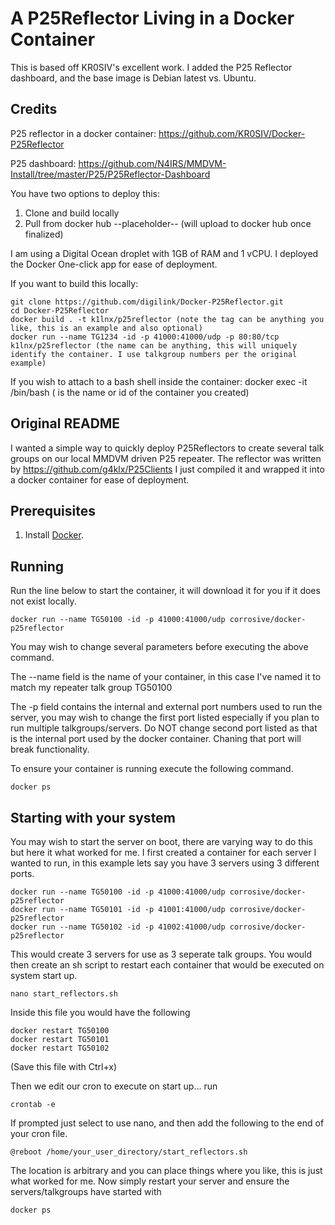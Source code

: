 # A P25Reflector Living in a Docker Container

This is based off KR0SIV's excellent work. I added the P25 Reflector dashboard, and the base image is Debian latest vs. Ubuntu. 

## Credits

P25 reflector in a docker container: https://github.com/KR0SIV/Docker-P25Reflector

P25 dashboard: https://github.com/N4IRS/MMDVM-Install/tree/master/P25/P25Reflector-Dashboard

You have two options to deploy this: 

1. Clone and build locally
2. Pull from docker hub --placeholder-- (will upload to docker hub once finalized)

I am using a Digital Ocean droplet with 1GB of RAM and 1 vCPU. I deployed the Docker One-click app for ease of deployment. 

If you want to build this locally: 

	git clone https://github.com/digilink/Docker-P25Reflector.git
	cd Docker-P25Reflector
	docker build . -t k1lnx/p25reflector (note the tag can be anything you like, this is an example and also optional)
	docker run --name TG1234 -id -p 41000:41000/udp -p 80:80/tcp k1lnx/p25reflector (the name can be anything, this will uniquely identify the container. I use talkgroup numbers per the original example)
	
If you wish to attach to a bash shell inside the container: 
	docker exec -it <container name> /bin/bash (<container name> is the name or id of the container you created)
	
## Original README

I wanted a simple way to quickly deploy P25Reflectors to create several talk groups on our local MMDVM driven P25 repeater.
The reflector was written by https://github.com/g4klx/P25Clients I just compiled it and wrapped it into a docker container for ease of deployment.

## Prerequisites

1. Install [Docker][].

[Docker]: http://docker.com/

## Running

Run the line below to start the container, it will download it for you if it does not exist locally.

    docker run --name TG50100 -id -p 41000:41000/udp corrosive/docker-p25reflector

You may wish to change several parameters before executing the above command.

The --name field is the name of your container, in this case I've named it to match my repeater talk group TG50100

The -p field contains the internal and external port numbers used to run the server, you may wish to change the first port listed especially if you plan to run multiple talkgroups/servers. Do NOT change second port listed as that is the internal port used by the docker container. Chaning that port will break functionality.

To ensure your container is running execute the following command.

    docker ps

## Starting with your system

You may wish to start the server on boot, there are varying way to do this but here it what worked for me.
I first created a container for each server I wanted to run, in this example lets say you have 3 servers using 3 different ports.

    docker run --name TG50100 -id -p 41000:41000/udp corrosive/docker-p25reflector
    docker run --name TG50101 -id -p 41001:41000/udp corrosive/docker-p25reflector    
    docker run --name TG50102 -id -p 41002:41000/udp corrosive/docker-p25reflector    
    
This would create 3 servers for use as 3 seperate talk groups. You would then create an sh script to restart each container that would be executed on system start up.

    nano start_reflectors.sh
   
Inside this file you would have the following

    docker restart TG50100
    docker restart TG50101    
    docker restart TG50102

(Save this file with Ctrl+x)

Then we edit our cron to execute on start up... run

    crontab -e
    
If prompted just select to use nano, and then add the following to the end of your cron file.

    @reboot /home/your_user_directory/start_reflectors.sh
    
The location is arbitrary and you can place things where you like, this is just what worked for me.
Now simply restart your server and ensure the servers/talkgroups have started with
    
    docker ps
    
    
